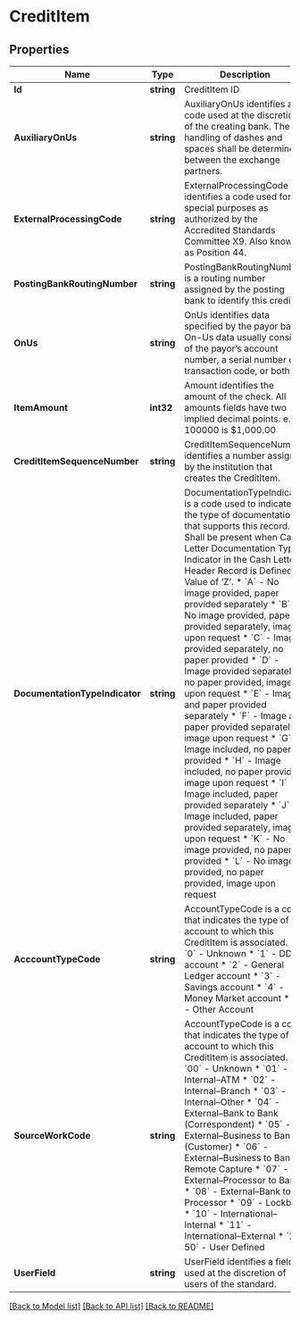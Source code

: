 # CreditItem

## Properties
Name | Type | Description | Notes
------------ | ------------- | ------------- | -------------
**Id** | **string** | CreditItem ID | [optional] 
**AuxiliaryOnUs** | **string** | AuxiliaryOnUs identifies a code used at the discretion of the creating bank. The handling of dashes and spaces shall be determined between the exchange partners. | [optional] 
**ExternalProcessingCode** | **string** | ExternalProcessingCode identifies a code used for special purposes as authorized by the Accredited Standards Committee X9. Also known as Position 44. | [optional] 
**PostingBankRoutingNumber** | **string** | PostingBankRoutingNumber is a routing number assigned by the posting bank to identify this credit. | [optional] 
**OnUs** | **string** | OnUs identifies data specified by the payor bank. On-Us data usually consists of the payor’s account number, a serial number or transaction code, or both. | [optional] 
**ItemAmount** | **int32** | Amount identifies the amount of the check.  All amounts fields have two implied decimal points. e.g., 100000 is $1,000.00 | [optional] 
**CreditItemSequenceNumber** | **string** | CreditItemSequenceNumber identifies a number assigned by the institution that creates the CreditItem. | [optional] 
**DocumentationTypeIndicator** | **string** | DocumentationTypeIndicator is a code used to indicate the type of documentation that supports this record. Shall be present when Cash Letter Documentation Type Indicator in the Cash Letter Header Record is Defined Value of ‘Z’.  * &#x60;A&#x60; - No image provided, paper provided separately * &#x60;B&#x60; - No image provided, paper provided separately, image upon request * &#x60;C&#x60; - Image provided separately, no paper provided * &#x60;D&#x60; - Image provided separately, no paper provided, image upon request * &#x60;E&#x60; - Image and paper provided separately * &#x60;F&#x60; - Image and paper provided separately, image upon request * &#x60;G&#x60; - Image included, no paper provided * &#x60;H&#x60; - Image included, no paper provided, image upon request * &#x60;I&#x60; - Image included, paper provided separately * &#x60;J&#x60; - Image included, paper provided separately, image upon request * &#x60;K&#x60; - No image provided, no paper provided * &#x60;L&#x60; - No image provided, no paper provided, image upon request  | [optional] 
**AcccountTypeCode** | **string** | AccountTypeCode is a code that indicates the type of account to which this CreditItem is associated.  * &#x60;0&#x60; - Unknown * &#x60;1&#x60; - DDA account * &#x60;2&#x60; - General Ledger account * &#x60;3&#x60; - Savings account * &#x60;4&#x60; - Money Market account * &#x60;5&#x60; - Other Account  | [optional] 
**SourceWorkCode** | **string** | AccountTypeCode is a code that indicates the type of account to which this CreditItem is associated.  * &#x60;00&#x60; - Unknown * &#x60;01&#x60; - Internal–ATM * &#x60;02&#x60; - Internal–Branch * &#x60;03&#x60; - Internal–Other * &#x60;04&#x60; - External–Bank to Bank (Correspondent) * &#x60;05&#x60; - External–Business to Bank (Customer) * &#x60;06&#x60; - External–Business to Bank Remote Capture * &#x60;07&#x60; - External–Processor to Bank * &#x60;08&#x60; - External–Bank to Processor * &#x60;09&#x60; - Lockbox * &#x60;10&#x60; - International–Internal * &#x60;11&#x60; - International–External * &#x60;21–50&#x60; - User Defined  | [optional] 
**UserField** | **string** | UserField identifies a field used at the discretion of users of the standard. | [optional] 

[[Back to Model list]](../README.md#documentation-for-models) [[Back to API list]](../README.md#documentation-for-api-endpoints) [[Back to README]](../README.md)


